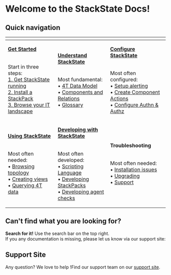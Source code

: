 # Welcome to the StackState Docs!

## Quick navigation

<table>
  <thead>
    <tr>
      <th style="text-align:left"></th>
      <th style="text-align:left"></th>
      <th style="text-align:left"></th>
    </tr>
  </thead>
  <tbody>
    <tr>
      <td style="text-align:left">
        <p><a href="getting_started.md"><b>Get Started</b></a>
        </p>
        <p>
          <br />Start in three steps:
          <br /><a href="setup/installation/">1. Get StackState running</a>
          <br /><a href="integrations/">2. Install a StackPack</a>
          <br /><a href="use/browsing_topology.md">3. Browse your IT landscape</a>
        </p>
      </td>
      <td style="text-align:left">
        <p><a href="https://docs.stackstate.com/concepts/"><b>Understand StackState</b></a>
        </p>
        <p>
          <br />Most fundamental:
          <br />&#x2022; <a href="concepts/4t_data_model.md">4T Data Model</a>
          <br />&#x2022; <a href="concepts/components_and_relations.md">Components and Relations</a>
          <br
          />&#x2022; <a href="concepts/glossary.md">Glossary</a>
        </p>
      </td>
      <td style="text-align:left">
        <p><a href="configure/"><b>Configure StackState</b></a>
        </p>
        <p>
          <br />Most often configured:
          <br />&#x2022; <a href="use/alerting.md">Setup alerting</a>
          <br />&#x2022; <a href="configure/component_actions.md">Create Component Actions</a>
          <br
          />&#x2022; <a href="configure/how_to_set_up_roles.md">Configure Authn &amp; Authz</a>
        </p>
      </td>
    </tr>
    <tr>
      <td style="text-align:left">
        <p><a href="use/"><b>Using StackState</b></a>
        </p>
        <p>
          <br />Most often needed:
          <br />&#x2022; <a href="use/browsing_topology.md">Browsing topology</a>
          <br />&#x2022; <a href="use/views.md">Creating views</a>
          <br />&#x2022; <a href="use/queries.md">Querying 4T data</a>
        </p>
      </td>
      <td style="text-align:left">
        <p><a href="develop/"><b>Developing with StackState</b></a>
        </p>
        <p>
          <br />Most often developed:
          <br />&#x2022; <a href="develop/scripting/">Scripting Language</a>
          <br />&#x2022; <a href="integrations/sdk.md">Developing StackPacks</a>
          <br />&#x2022; <a href="develop/agent_check/checks_in_agent_v2.md">Developing agent checks</a>
        </p>
      </td>
      <td style="text-align:left">
        <p><b>Troubleshooting</b>
        </p>
        <p>
          <br />Most often needed:
          <br />&#x2022; <a href="setup/installation/troubleshooting.md">Installation issues</a>
          <br
          />&#x2022; <a href="setup/upgrading.md">Upgrading</a>
          <br />&#x2022; <a href="https://support.stackstate.com">Support</a>
        </p>
      </td>
    </tr>
  </tbody>
</table>

## **Can't find what you are looking for?**

**Search for it!** Use the search bar on the top right.  
If you any documentation is missing, please let us know via our support site:

## **Support Site**

Any question? We love to help !Find our support team on our [support site](http://support.stackstate.com/).

